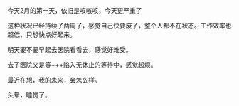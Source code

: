 今天2月的第一天，依旧是咳咳咳，今天更严重了

这种状况已经持续了两周了，感觉自己快要废了，整个人都不在状态。工作效率也超低，只想快点好起来。

明天要不要早起去医院看看去，感觉好难受。

去了医院又是等+++陷入无休止的等待中，感觉超烦。

最近在想，我的未来，会怎么样。

头晕，睡觉了。





